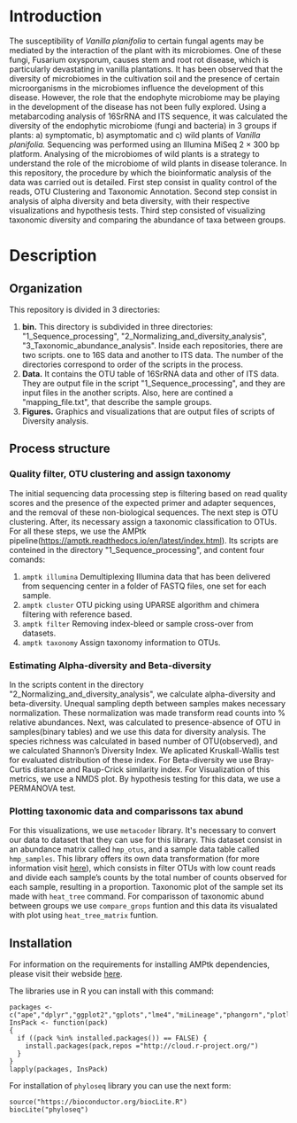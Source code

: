 # Introduction
The susceptibility of _Vanilla planifolia_ to certain fungal agents may be mediated by the interaction of the plant with its microbiomes. One of these fungi, Fusarium oxysporum, causes stem and root rot disease, which is particularly devastating in vanilla plantations. It has been observed that the diversity of microbiomes in the cultivation soil and the presence of certain microorganisms in the microbiomes influence the development of this disease. However, the role that the endophyte microbiome may be playing in the development of the disease has not been fully explored. Using a metabarcoding analysis of 16SrRNA and ITS sequence, it was calculated the diversity of the endophytic microbiome (fungi and bacteria) in 3 groups if plants: a) symptomatic, b) asymptomatic and c) wild plants of _Vanilla planifolia._ Sequencing was performed using an Illumina MiSeq 2 × 300 bp platform. Analysing of the microbiomes of wild plants is a strategy to understand the role of the microbiome of wild plants in disease tolerance. In this repository, the procedure by which the bioinformatic analysis of the data was carried out is detailed. First step consist in quality control of the reads, OTU Clustering and Taxonomic Annotation. Second step consist in analysis of alpha diversity and beta diversity, with their respective visualizations and hypothesis tests. Third step consisted of visualizing taxonomic diversity and comparing the abundance of taxa between groups. 
# Description
## Organization
This repository is divided in 3 directories: 
1.	**bin.** This directory is subdivided in three directories: "1_Sequence_processing", "2_Normalizing_and_diversity_analysis", "3_Taxonomic_abundance_analysis". Inside each repositories, there are two scripts. one to 16S data and another to ITS data. The number of the directories correspond to order of the scripts in the process. 
2.	**Data.** It contains the OTU table of 16SrRNA data and other of ITS data. They are output file in the script "1_Sequence_processing", and they are input files in the another scripts. Also, here are contined a "mapping_file.txt", that describe the sample groups.  
3.	**Figures.** Graphics and visualizations that are output files of scripts of Diversity analysis.
## Process structure
### Quality filter, OTU clustering and assign taxonomy
The initial sequencing data processing step is filtering based on read quality scores and the presence of the expected primer and adapter sequences, and the removal of these non-biological sequences. The next step is OTU clustering. After, its necessary assign a taxonomic classification to OTUs. For all these steps, we use the AMPtk pipeline(https://amptk.readthedocs.io/en/latest/index.html). Its scripts are conteined in the directory "1_Sequence_processing", and content four comands:  
1. `amptk illumina` Demultiplexing Illumina data that has been delivered from sequencing center in a folder of FASTQ files, one set for each sample.
2. `amptk cluster` OTU picking using UPARSE algorithm and chimera filtering with reference based.  
3. `amptk filter` Removing index-bleed or sample cross-over from datasets. 
4. `amptk taxonomy` Assign taxonomy information to OTUs. 
### Estimating Alpha-diversity and Beta-diversity
In the scripts content in the directory "2_Normalizing_and_diversity_analysis", we calculate alpha-diversity and beta-diversity. 
Unequal sampling depth between samples makes necessary normalization. These normalization was made transform read counts into  % relative abundances. Next, was calculated to presence-absence of OTU in samples(binary tables) and we use this data for diversity analysis. 
The species richness was calculated in based number of OTU(observed), and we calculated Shannon’s Diversity Index. We aplicated Kruskall-Wallis test for evaluated distribution of these index. 
For Beta-diversity we use Bray-Curtis distance and Raup-Crick similarity index. For Visualization of this metrics, we use a NMDS plot. By hypothesis testing for this data, we use a PERMANOVA test.  
### Plotting taxonomic data and comparissons tax abund
For this visualizations, we use `metacoder` library. It's necessary to convert our data to dataset that they can use for this library. This dataset consist in an abundance matrix called `hmp_otus`, and a sample data table called `hmp_samples`. This library offers its own data transformation (for more information visit [here](https://grunwaldlab.github.io/metacoder_documentation/index.html)), which consists in filter OTUs with low count reads and divide each sample’s counts by the total number of counts observed for each sample, resulting in a proportion.
Taxonomic plot of the sample set its made with `heat_tree` command.
For comparisson of taxonomic abund between groups we use `compare_grops` funtion and this data its visualated with plot using `heat_tree_matrix` funtion.
## Installation 
For information on the requirements for installing AMPtk dependencies, please visit their webside [here](https://amptk.readthedocs.io/en/latest/index.html).

The libraries use in R you can install with this command: 
```
packages <-c("ape","dplyr","ggplot2","gplots","lme4","miLineage","phangorn","plotly","tidyr","vegan","VennDiagram","metacoder")
InsPack <- function(pack)
{
  if ((pack %in% installed.packages()) == FALSE) {
    install.packages(pack,repos ="http://cloud.r-project.org/")
  } 
}
lapply(packages, InsPack)
```
For installation of `phyloseq` library you can use the next form: 
```
source("https://bioconductor.org/biocLite.R")
biocLite("phyloseq")
```
